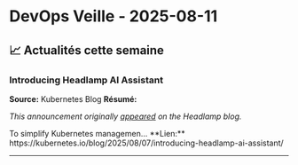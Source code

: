 # DevOps Veille - 2025-08-11

## 📈 Actualités cette semaine

### Introducing Headlamp AI Assistant
**Source:** Kubernetes Blog
**Résumé:** <p><em>This announcement originally <a href="https://headlamp.dev/blog/2025/08/07/introducing-the-headlamp-ai-assistant">appeared</a> on the Headlamp blog.</em></p>
<p>To simplify Kubernetes managemen...
**Lien:** https://kubernetes.io/blog/2025/08/07/introducing-headlamp-ai-assistant/

---

